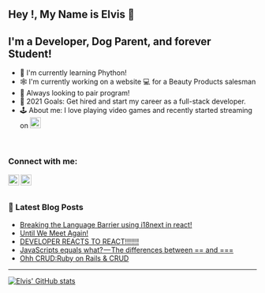 ## Hey !, My Name is Elvis 👋 

## I'm a Developer, Dog Parent, and forever Student! 
- 🐍 I'm currently learning Phython! 
- 🕸 I'm currently working on a website 💻 for a Beauty Products salesman
- 🤠 Always looking to pair program! 
- 💸 2021 Goals: Get hired and start my career as a full-stack developer.
- 🕹 About me: I love playing video games and recently started streaming on [<img alt="elvis | LinkedIn" width="22px" src="https://cdn.jsdelivr.net/npm/simple-icons@v3/icons/twitch.svg" />][twitch]


<br />

### Connect with me: 
[<img align="left" alt="elvis | LinkedIn" width="22px" src="https://cdn.jsdelivr.net/npm/simple-icons@v3/icons/linkedin.svg" />][linkedin]
[<img align="left" alt="elvis | LinkedIn" width="22px" src="https://cdn.jsdelivr.net/npm/simple-icons@v3/icons/twitch.svg" />][twitch]

<br />
<br />

### 📕 Latest Blog Posts
<!-- BLOG-POST-LIST:START -->
- [Breaking the Language Barrier using i18next in react!](https://elandi13.medium.com/breaking-the-language-barrier-using-i18next-in-react-56e0c2951e23?source=rss-2d20dff57cd6------2)
- [Until We Meet Again!](https://elandi13.medium.com/until-we-meet-again-7ed12b3a365e?source=rss-2d20dff57cd6------2)
- [DEVELOPER REACTS TO REACT!!!!!!!](https://elandi13.medium.com/developer-reacts-to-react-af55831f3c8b?source=rss-2d20dff57cd6------2)
- [JavaScripts equals what? — The differences between == and ===](https://elandi13.medium.com/javascripts-equals-what-the-differences-between-and-4fc3cf406dee?source=rss-2d20dff57cd6------2)
- [Ohh CRUD:Ruby on Rails & CRUD](https://elandi13.medium.com/ohh-crud-ruby-on-rails-crud-a51c2ad49e25?source=rss-2d20dff57cd6------2)
<!-- BLOG-POST-LIST:END -->


---
[![Elvis' GitHub stats](https://github-readme-stats.vercel.app/api?username=Elandi13)](https://github.com/elandi13/github-readme-stats)







[linkedin]: https://www.linkedin.com/in/elvis-landi-32101b20b/
[twitch]: https://www.twitch.tv/s1eepy04
